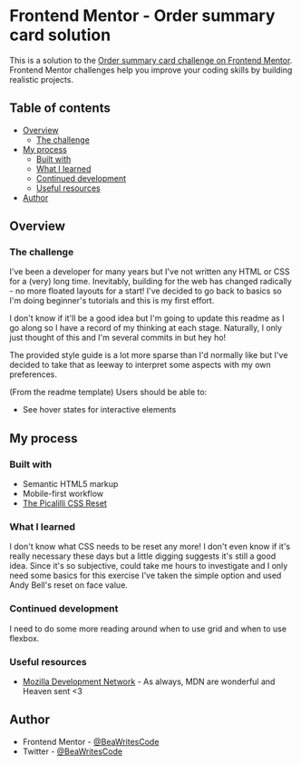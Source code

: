 # Frontend Mentor - Order summary card solution

This is a solution to the [Order summary card challenge on Frontend Mentor](https://www.frontendmentor.io/challenges/order-summary-component-QlPmajDUj). Frontend Mentor challenges help you improve your coding skills by building realistic projects.

## Table of contents

- [Overview](#overview)
  - [The challenge](#the-challenge)
- [My process](#my-process)
  - [Built with](#built-with)
  - [What I learned](#what-i-learned)
  - [Continued development](#continued-development)
  - [Useful resources](#useful-resources)
- [Author](#author)

## Overview

### The challenge

I've been a developer for many years but I've not written any HTML or CSS for a (very) long time. Inevitably, building for the web has changed radically - no more floated layouts for a start! I've decided to go back to basics so I'm doing beginner's tutorials and this is my first effort.

I don't know if it'll be a good idea but I'm going to update this readme as I go along so I have a record of my thinking at each stage. Naturally, I only just thought of this and I'm several commits in but hey ho!

The provided style guide is a lot more sparse than I'd normally like but I've decided to take that as leeway to interpret some aspects with my own preferences.

(From the readme template)
Users should be able to:

- See hover states for interactive elements

## My process

### Built with

- Semantic HTML5 markup
- Mobile-first workflow
- [The Picalilli CSS Reset](https://piccalil.li/blog/a-modern-css-reset/)

### What I learned

I don't know what CSS needs to be reset any more! I don't even know if it's really necessary these days but a little digging suggests it's still a good idea. Since it's so subjective, could take me hours to investigate and I only need some basics for this exercise I've taken the simple option and used Andy Bell's reset on face value.

### Continued development

I need to do some more reading around when to use grid and when to use flexbox.

### Useful resources

- [Mozilla Development Network](https://mdn.dev) - As always, MDN are wonderful and Heaven sent <3

## Author

- Frontend Mentor - [@BeaWritesCode](https://www.frontendmentor.io/profile/BeaWritesCode)
- Twitter - [@BeaWritesCode](https://www.twitter.com/BeaWritesCode)